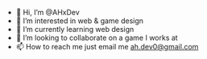 - 👋 Hi, I’m @AHxDev
- 👀 I’m interested in web & game design
- 🌱 I’m currently learning web design
- 💞️ I’m looking to collaborate on a game I works at
- 📫 How to reach me just email me ah.dev0@gmail.com

<!---
AHxDev/AHxDev is a ✨ special ✨ repository because its `README.md` (this file) appears on your GitHub profile.
You can click the Preview link to take a look at your changes.
--->
